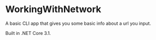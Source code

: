 # WorkingWithNetwork

A basic CLI app that gives you some basic info about a url you input.

Built in .NET Core 3.1. 
